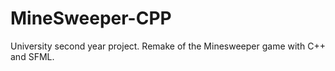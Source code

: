 # MineSweeper-CPP
University second year project. Remake of the Minesweeper game with C++ and SFML.

